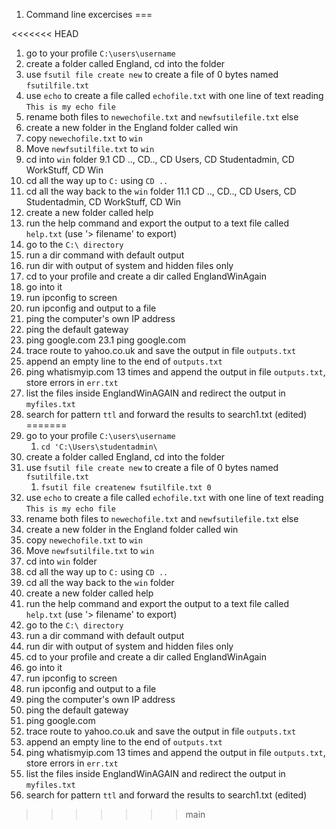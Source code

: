 1. Command line excercises
===

<<<<<<< HEAD
1.    go to your profile `C:\users\username`
2.    create a folder called England, cd into the folder
3.    use `fsutil file create new` to create a file of 0 bytes named `fsutilfile.txt`
4.    use `echo` to create a file called `echofile.txt` with one line of text reading `This is my echo file`
5.    rename both files to `newechofile.txt` and `newfsutilefile.txt` else
6.    create a new folder in the England folder called win
7.    copy `newechofile.txt` to `win`
8.    Move `newfsutilfile.txt` to `win`
9.    cd into `win` folder
     9.1  CD .., CD.., CD Users, CD Studentadmin, CD WorkStuff, CD Win
10.    cd all the way up to `C:` using `CD ..`
11.    cd all the way back to the `win` folder
     11.1 CD .., CD.., CD Users, CD Studentadmin, CD WorkStuff, CD Win
12.    create a new folder called help
13.    run the help command and export the output to a text file called `help.txt`  (use '> filename' to export)
14.    go to the `C:\ directory`
15.    run a dir command with default output
16.    run dir with output of system and hidden files only
17.    cd to your profile and create a dir called EnglandWinAgain
18.    go into it
19.    run ipconfig to screen
20.    run ipconfig and output to a file
21.    ping the computer's own IP address
22.    ping the default gateway
23.    ping google.com
    23.1 ping google.com
24.    trace route to yahoo.co.uk and save the output in file `outputs.txt`
25.    append an empty line to the end of `outputs.txt`
26.    ping whatismyip.com 13 times and append the output in file `outputs.txt`, store errors in `err.txt`
27.    list the files inside EnglandWinAGAIN and redirect the output in `myfiles.txt`
28.    search for pattern `ttl` and forward the results to search1.txt (edited)
=======
1. go to your profile `C:\users\username` 
   1. `cd 'C:\Users\studentadmin\`
2. create a folder called England, cd into the folder
3. use `fsutil file create new` to create a file of 0 bytes named `fsutilfile.txt` 
   1. `fsutil file createnew fsutilfile.txt 0`
4. use `echo` to create a file called `echofile.txt` with one line of text reading `This is my echo file`
5. rename both files to `newechofile.txt` and `newfsutilefile.txt` else
6. create a new folder in the England folder called win
7. copy `newechofile.txt` to `win`
8. Move `newfsutilfile.txt` to `win`
9. cd into `win` folder
10. cd all the way up to `C:` using `CD ..`
11. cd all the way back to the `win` folder
12. create a new folder called help
13. run the help command and export the output to a text file called `help.txt`  (use '> filename' to export)
14. go to the `C:\ directory`
15. run a dir command with default output
16. run dir with output of system and hidden files only
17. cd to your profile and create a dir called EnglandWinAgain
18. go into it
19. run ipconfig to screen
20. run ipconfig and output to a file
21. ping the computer's own IP address
22. ping the default gateway
23. ping google.com
24. trace route to yahoo.co.uk and save the output in file `outputs.txt`
25. append an empty line to the end of `outputs.txt`
26. ping whatismyip.com 13 times and append the output in file `outputs.txt`, store errors in `err.txt`
27. list the files inside EnglandWinAGAIN and redirect the output in `myfiles.txt`
28. search for pattern `ttl` and forward the results to search1.txt (edited)
>>>>>>> main
